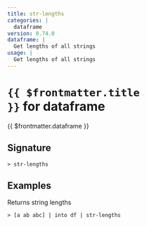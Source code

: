 ```yaml
---
title: str-lengths
categories: |
  dataframe
version: 0.74.0
dataframe: |
  Get lengths of all strings
usage: |
  Get lengths of all strings
---
```


# <code>{{ $frontmatter.title }}</code> for dataframe

<div class='command-title'>{{ $frontmatter.dataframe }}</div>

## Signature

```> str-lengths ```

## Examples

Returns string lengths
```shell
> [a ab abc] | into df | str-lengths
```

